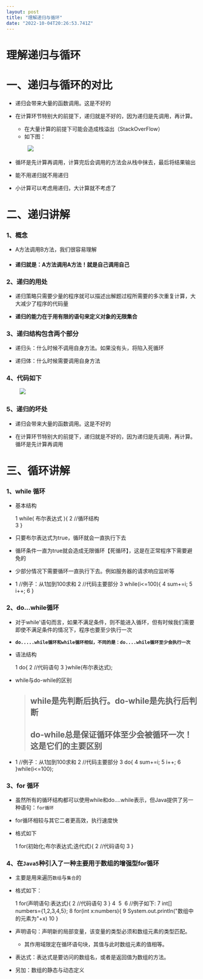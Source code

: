 ```yaml
---
layout: post
title: "理解递归与循环"
date: "2022-10-04T20:26:53.741Z"
---
```

理解递归与循环
=======

一、递归与循环的对比
==========

*   递归会带来大量的函数调用。这是不好的
    
*   在计算环节特别大的前提下，递归就是不好的，因为递归是先调用，再计算。
    
    *   在大量计算的前提下可能会造成栈溢出（StackOverFlow）
    *   如下图：

　　　　![](https://img2022.cnblogs.com/blog/2986556/202210/2986556-20221004205536927-1113745393.png)

*   循环是先计算再调用，计算完后会调用的方法会从栈中抹去，最后将结果输出
    
*   能不用递归就不用递归
*   小计算可以考虑用递归，大计算就不考虑了

二、递归讲解
======

### 1、概念

*   A方法调用B方法，我们很容易理解
    
*   #### 递归就是：A方法调用A方法！就是自己调用自己
    

### 2、递归的用处

*   递归策略只需要少量的程序就可以描述出解题过程所需要的多次重复计算，大大减少了程序的代码量
    
*   **递归的能力在于用有限的语句来定义对象的无限集合**
    

### 3、递归结构包含两个部分

*   递归头：什么时候不调用自身方法。如果没有头，将陷入死循环
    
*   递归体：什么时候需要调用自身方法
    

### 4、代码如下

         ![](https://img2022.cnblogs.com/blog/2986556/202210/2986556-20221004203645244-679691665.png)

### 5、递归的坏处

*   递归会带来大量的函数调用。这是不好的
    
*   在计算环节特别大的前提下，递归就是不好的，因为递归是先调用，再计算。循环是先计算再调用
    

三、循环讲解
======

### 1、while 循环

*   基本结构
    
    1 while( 布尔表达式 ){ 
    2     //循环结构  
    3 }
    
*   只要布尔表达式为true，循环就会一直执行下去
    
*   循环条件一直为true就会造成无限循环【死循环】，这是在正常程序下需要避免的
    
*   少部分情况下需要循环一直执行下去。例如服务器的请求响应监听等
    
*   1  //例子：从1加到100求和
    2  //代码主要部分
    3  while(i<=100){
    4     sum+=i;
    5     i++;
    6  }
    

### 2、do...while循环

*   对于while'语句而言，如果不满足条件，则不能进入循环，但有时候我们需要即使不满足条件的情况下，程序也要至少执行一次
    
*   **`do.....while循环和while循环相似，不同的是：do....while循环至少会执行一次`**
    
*   语法结构
    
    1  do{
    2      //代码语句
    3  }while(布尔表达式);
    
*   while与do-while的区别
    
    > **while是先判断后执行。do-while是先执行后判断**
    > --------------------------------
    > 
    > do-while总是保证循环体至少会被循环一次！这是它们的主要区别
    > ---------------------------------
    
*   1 //例子：从1加到100求和
    2  //代码主要部分
    3  do{
    4    sum+=i;
    5    i++;
    6  }while(i<=100); 
    

### 3、for 循环

*   虽然所有的循环结构都可以使用while和do....while表示，但Java提供了另一种语句：`for循环`
    
*   for循环相较与其它二者更高效，执行速度快
    
*   格式如下
    
    1  for(初始化;布尔表达式;迭代式){
    2      //代码语句
    3  }
    

### 4、在`Java5`种引入了一种主要用于数组的增强型for循环

*   主要是用来遍历`数组`与`集合`的
    
*   格式如下：
    
     1  for(声明语句:表达式){
     2      //代码语句
     3  }
     4  ​
     5  ​
     6  //例子如下:
     7  int\[\] numbers={1,2,3,4,5};
     8  for(int x:numbers){ 9      System.out.println("数组中的元素为"+x)
    10  }
    
*   声明语句：声明新的局部变量，该变量的类型必须和数组元素的类型匹配。
    
    *   其作用域限定在循环语句块，其值与此时数组元素的值相等。
        
*   表达式：表达式是要访问的数组名，或者是返回值为数组的方法。
    
*   另加：数组的静态与动态定义